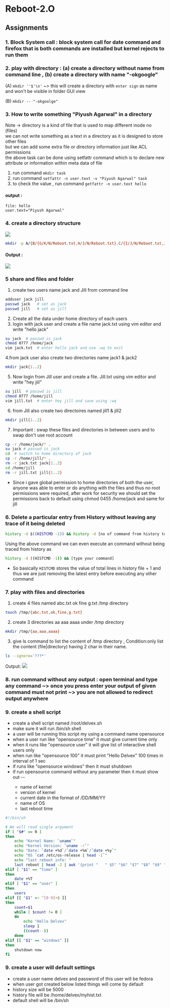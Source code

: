 # Reboot-2.O

## Assignments

### 1. Block System call : block system call for date command and firefox that is both commands are installed but kernel rejects to run them

### 2. play with directory : (a) create a directory without name from command line  , (b) create a directory with name "-okgoogle"
(A) ```mkdir ''$'\n'``` ~> this will create a directory with ```enter sign``` as name and won't be visible in folder GUI view

(B) ```mkdir -- "-okgoolge"```

### 3. How to write something "Piyush Agarwal" in a directory
Note -> directory is a kind of file that is used to map different inode no (files)<br>
we can not write something as a text in a directory as it is designed to store other files<br>
but we can add some extra file or directory information just like ACL permissions<br>
the above task can be done using setfattr command which is to declare new attribute or information within meta data of file<br>
1. run command ```mkdir task```
2. run command ```setfattr -n user.text -v "Piyush Agarwal" task```
3. to check the value , run command ```getfattr -n user.text hello```

#### output :
```
file: hello
user.text="Piyush Agarwal"
```

### 4. create a directory structure 
<img src="struc.png" />

```sh
mkdir -p A/{B/{G/K/N/Reboot.txt,H/J/N/Reboot.txt},C/{I/J/N/Reboot.txt,J/L/N/Reboot.txt},D/{F/L/N/Reboot.txt,E/M/N/Reboot.txt}}
```
#### Output :
<img src="Tree.png" />

### 5 share and files and folder 
1. create two users name jack and Jill  from command line
```sh
adduser jack jill
passwd jack   # set as jack
passwd jill   # set as jill
```
2. Create all the data under home directory of each users
3. login with jack user and create a file name  jack.txt using vim editor and write "hello jack"
```sh
su jack  # passwd is jack
chmod 0777 /home/jack
vim jack.txt  # enter hello jack and use :wq to exit
```
4.from jack user also create two directories name jack1 & jack2
```sh
mkdir jack{1..2}
```
5. Now login from Jill user and create a file. Jill.txt using vim editor and write "hey jiil"
```sh
su jill  # passwd is jill
chmod 0777 /home/jill
vim jill.txt  # enter hey jill and save using :wq
```
6. from Jill also create two directoires named jill1 & jill2
```sh
mkdir jill{1..2}
```
7. Important :  swap these files and directories in between users  and to swap don't use root account
```sh
cp -r /home/jack/* .
su jack # passwd is jack
cd  # switch to home directory of jack
cp -r /home/jill/* .
rm -r jack.txt jack{1..2}
cd /home/jill
rm -r jill.txt jill{1..2}
```
* Since i gave global permission to home directories of both the user, anyone was able to enter or do anything with the files and thus no root permissions were required, after work for security we should set the permissions back to default using chmod 0455 /home/jack and same for jill


### 6. Delete a particular entry from History without leaving any trace of it being deleted
```sh
history -d $((HISTCMD -1)) && history -d [no of command from history to be deleted]
```
Using the above command we can even execute an command without being traced from history as
```sh
history -d ((HISTCMD -1)) && [type your command]
```
* So basically ```HISTCMD``` stores the value of total lines in history file + 1  and thus we are just removing the latest entry before executing any other command

### 7. play with files and directories 
1. create  4 files named   abc.txt  ok  fine  g.txt  /tmp directory 
```sh
touch /tmp/{abc.txt,ok,fine,g.txt}
```
2. create  3  directories   aa aaa aaaa  under  /tmp directory 
```sh
mkdir /tmp/{aa,aaa,aaaa}
```
3. give ls command to  list the content of  /tmp directory , Condition:only list the content (file|directory)  having 2 char in their name.
```sh
ls --ignore='???*'
```
Output:
<img src="ls.png" />

### 8. run command without any output : open terminal and type any command ~> once you press enter your output of given command must not  print ~> you are not allowed to redirect output anywhere 


### 9.  create a shell script
<ul>
  <li>create a shell script named /root/delvex.sh</li>
  <li>make sure it will run /bin/sh shell </li>
  <li>a user will be running this script my using a command name opensource</li>
  <li>when a user  run like  "opensource  time" it must give current time only</li>
  <li>when it runs like "opensource user"  it will give list of interactive shell users only</li>
 <li>when run like "opensource 100"  it must print "Hello Delvex" 100 times in interval of 1 sec</li>
  <li>if runs like  "opensource windows"  then it must shutdown </li>
  <li>if run opensource command without any parameter  then it must show out --</li>
  <ul>
    <li>name of kernel</li>
    <li>version of kernel</li>
    <li>current date in the format of  /DD/MM/YY</li>
    <li>name of OS</li>
    <li>last reboot time</li>
  </ul>
  </ul>
    
```sh
#!/bin/sh

# We will read single argument
if [ "$#" == 0 ]
then
	echo "Kernel Name: `uname`"
	echo "Kernel Version: `uname -r`"
	echo "Date: `date +%d`/`date +%m`/`date +%y`"
	echo "OS `cat /etc/os-release | head -1`"
	echo "last reboot info: "
	last reboot | head -2 | awk '{print "   " $5" "$6" "$7" "$8" "$9" "$10}'
elif [ "$1" == "time" ]
then
	date +%T
elif [ "$1" == "user" ]
then
 	users
elif [[ "$1" =~ ^[0-9]+$ ]]
then
	count=$1
	while [ $count != 0 ]
	do
		echo "Hello Delvex"
		sleep 1
		((count--))
	done
elif [[ "$1" == "windows" ]]
then
	shutdown now
fi
```

### 9. create a user will default settings
<ul>
  <li>create a user name  delvex  and password of this user will be fedora</li>
  <li>when user got created below listed things will come by default</li>
  <li>history size will be 5000</li>
  <li>history file will be  /home/delvex/myhist.txt</li>
  <li>default shell will be  /bin/sh </li>
  </ul>
